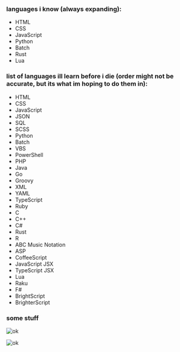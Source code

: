 ### languages i know (always expanding):
- HTML
- CSS
- JavaScript
- Python
- Batch
- Rust
- Lua

### list of languages ill learn before i die (order might not be accurate, but its what im hoping to do them in):
- HTML
- CSS
- JavaScript
- JSON
- SQL
- SCSS
- Python
- Batch
- VBS
- PowerShell
- PHP
- Java
- Go
- Groovy
- XML
- YAML
- TypeScript
- Ruby
- C
- C++
- C#
- Rust
- R
- ABC Music Notation
- ASP
- CoffeeScript
- JavaScript JSX
- TypeScript JSX
- Lua
- Raku
- F#
- BrightScript
- BrighterScript

### some stuff

![ok](https://github-readme-stats.vercel.app/api?username=mysticaldumbo&show_icons=true&theme=tokyonight&hide=["issues"])

![ok](https://github-readme-stats.vercel.app/api/top-langs?username=mysticaldumbo&show_icons=true&theme=tokyonight&layout=compact)

